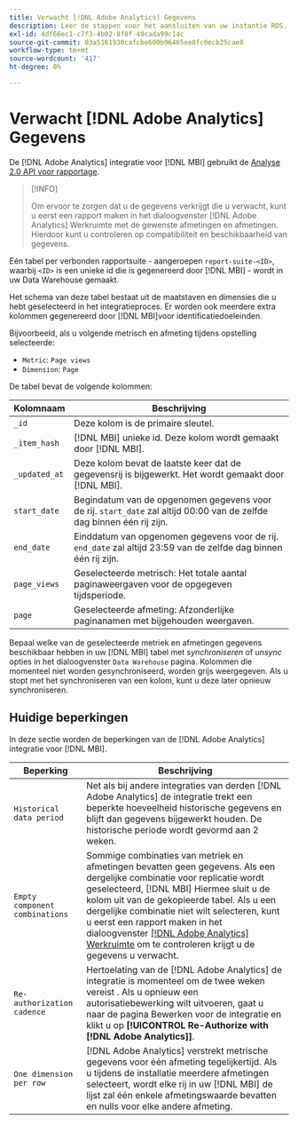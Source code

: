 ```yaml
---
title: Verwacht [!DNL Adobe Analytics] Gegevens
description: Leer de stappen voor het aansluiten van uw instantie RDS.
exl-id: 4df66ec1-c7f3-4b02-8f0f-49cada99c14c
source-git-commit: 03a5161930cafcbe600b96465ee0fc0ecb25cae8
workflow-type: tm+mt
source-wordcount: '417'
ht-degree: 0%

---
```


# Verwacht [!DNL Adobe Analytics] Gegevens

De [!DNL Adobe Analytics] integratie voor [!DNL MBI] gebruikt de [Analyse 2.0 API voor rapportage](https://developer.adobe.com/analytics-apis/docs/2.0/#!AdobeDocs/analytics-2.0-apis/master/README.md).

>[!INFO]
>
>Om ervoor te zorgen dat u de gegevens verkrijgt die u verwacht, kunt u eerst een rapport maken in het dialoogvenster [!DNL Adobe Analytics] Werkruimte met de gewenste afmetingen en afmetingen. Hierdoor kunt u controleren op compatibiliteit en beschikbaarheid van gegevens.

Eén tabel per verbonden rapportsuite - aangeroepen `report-suite-<ID>`, waarbij `<ID>` is een unieke id die is gegenereerd door [!DNL MBI] - wordt in uw Data Warehouse gemaakt.

Het schema van deze tabel bestaat uit de maatstaven en dimensies die u hebt geselecteerd in het integratieproces. Er worden ook meerdere extra kolommen gegenereerd door [!DNL MBI]voor identificatiedoeleinden.

Bijvoorbeeld, als u volgende metrisch en afmeting tijdens opstelling selecteerde:
- `Metric`: `Page views`
- `Dimension`: `Page`

De tabel bevat de volgende kolommen:

| Kolomnaam | Beschrijving |
| --- | --- |
| `_id` | Deze kolom is de primaire sleutel. |
| `_item_hash` | [!DNL MBI] unieke id. Deze kolom wordt gemaakt door [!DNL MBI]. |
| `_updated_at` | Deze kolom bevat de laatste keer dat de gegevensrij is bijgewerkt. Het wordt gemaakt door [!DNL MBI]. |
| `start_date` | Begindatum van de opgenomen gegevens voor de rij. `start_date` zal altijd 00:00 van de zelfde dag binnen één rij zijn. |
| `end_date` | Einddatum van opgenomen gegevens voor de rij. `end_date` zal altijd 23:59 van de zelfde dag binnen één rij zijn. |
| `page_views` | Geselecteerde metrisch: Het totale aantal paginaweergaven voor de opgegeven tijdsperiode. |
| `page` | Geselecteerde afmeting: Afzonderlijke paginanamen met bijgehouden weergaven. |

Bepaal welke van de geselecteerde metriek en afmetingen gegevens beschikbaar hebben in uw [!DNL MBI] tabel met *synchroniseren* of *unsync* opties in het dialoogvenster `Data Warehouse` pagina. Kolommen die momenteel niet worden gesynchroniseerd, worden grijs weergegeven. Als u stopt met het synchroniseren van een kolom, kunt u deze later opnieuw synchroniseren.

## Huidige beperkingen

In deze sectie worden de beperkingen van de [!DNL Adobe Analytics] integratie voor [!DNL MBI].

| Beperking | Beschrijving |
| --- | --- |
| `Historical data period` | Net als bij andere integraties van derden [!DNL Adobe Analytics] de integratie trekt een beperkte hoeveelheid historische gegevens en blijft dan gegevens bijgewerkt houden. De historische periode wordt gevormd aan 2 weken. |
| `Empty component combinations` | Sommige combinaties van metriek en afmetingen bevatten geen gegevens. Als een dergelijke combinatie voor replicatie wordt geselecteerd, [!DNL MBI] Hiermee sluit u de kolom uit van de gekopieerde tabel. Als u een dergelijke combinatie niet wilt selecteren, kunt u eerst een rapport maken in het dialoogvenster [[!DNL Adobe Analytics] Werkruimte](https://experienceleague.adobe.com/docs/analytics/analyze/analysis-workspace/home.html?lang=en) om te controleren krijgt u de gegevens u verwacht. |
| `Re-authorization cadence` | Hertoelating van de [!DNL Adobe Analytics] de integratie is momenteel om de twee weken vereist . Als u opnieuw een autorisatiebewerking wilt uitvoeren, gaat u naar de pagina Bewerken voor de integratie en klikt u op **[!UICONTROL Re-Authorize with [!DNL Adobe Analytics]]**. |
| `One dimension per row` | [!DNL Adobe Analytics] verstrekt metrische gegevens voor één afmeting tegelijkertijd. Als u tijdens de installatie meerdere afmetingen selecteert, wordt elke rij in uw [!DNL MBI] de lijst zal één enkele afmetingswaarde bevatten en nulls voor elke andere afmeting. |
